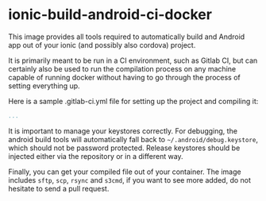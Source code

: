 # ionic-build-android-ci-docker

This image provides all tools required to automatically build and Android app out of your ionic (and possibly also cordova) project.

It is primarily meant to be run in a CI environment, such as Gitlab CI, but can certainly also be used to run the compilation process on any machine capable of running docker without having to go through the process of setting everything up.

Here is a sample .gitlab-ci.yml file for setting up the project and compiling it:

```yaml
...
```

It is important to manage your keystores correctly. For debugging, the android build tools will automatically fall back to `~/.android/debug.keystore`, which should not be password protected. Release keystores should be injected either via the repository or in a different way.

Finally, you can get your compiled file out of your container. The image includes `sftp`, `scp`, `rsync` and `s3cmd`, if you want to see more added, do not hesitate to send a pull request.
